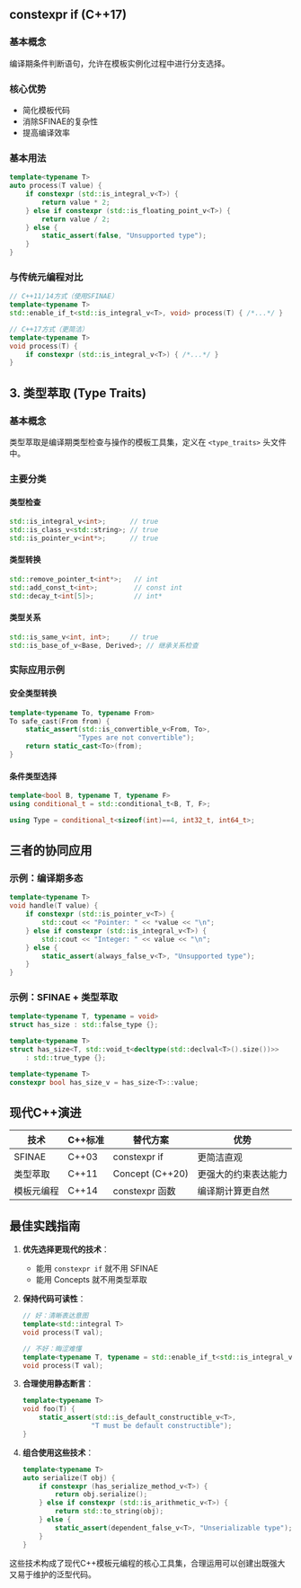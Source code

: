 ## constexpr if (C++17)

### 基本概念
编译期条件判断语句，允许在模板实例化过程中进行分支选择。

### 核心优势
- 简化模板代码
- 消除SFINAE的复杂性
- 提高编译效率

### 基本用法
```cpp
template<typename T>
auto process(T value) {
    if constexpr (std::is_integral_v<T>) {
        return value * 2;
    } else if constexpr (std::is_floating_point_v<T>) {
        return value / 2;
    } else {
        static_assert(false, "Unsupported type");
    }
}
```

### 与传统元编程对比
```cpp
// C++11/14方式（使用SFINAE）
template<typename T>
std::enable_if_t<std::is_integral_v<T>, void> process(T) { /*...*/ }

// C++17方式（更简洁）
template<typename T>
void process(T) {
    if constexpr (std::is_integral_v<T>) { /*...*/ }
}
```

## 3. 类型萃取 (Type Traits)

### 基本概念
类型萃取是编译期类型检查与操作的模板工具集，定义在 `<type_traits>` 头文件中。

### 主要分类

#### 类型检查
```cpp
std::is_integral_v<int>;      // true
std::is_class_v<std::string>; // true
std::is_pointer_v<int*>;      // true
```

#### 类型转换
```cpp
std::remove_pointer_t<int*>;   // int
std::add_const_t<int>;         // const int
std::decay_t<int[5]>;          // int*
```

#### 类型关系
```cpp
std::is_same_v<int, int>;     // true
std::is_base_of_v<Base, Derived>; // 继承关系检查
```

### 实际应用示例

#### 安全类型转换
```cpp
template<typename To, typename From>
To safe_cast(From from) {
    static_assert(std::is_convertible_v<From, To>,
                 "Types are not convertible");
    return static_cast<To>(from);
}
```

#### 条件类型选择
```cpp
template<bool B, typename T, typename F>
using conditional_t = std::conditional_t<B, T, F>;

using Type = conditional_t<sizeof(int)==4, int32_t, int64_t>;
```

## 三者的协同应用

### 示例：编译期多态
```cpp
template<typename T>
void handle(T value) {
    if constexpr (std::is_pointer_v<T>) {
        std::cout << "Pointer: " << *value << "\n";
    } else if constexpr (std::is_integral_v<T>) {
        std::cout << "Integer: " << value << "\n";
    } else {
        static_assert(always_false_v<T>, "Unsupported type");
    }
}
```

### 示例：SFINAE + 类型萃取
```cpp
template<typename T, typename = void>
struct has_size : std::false_type {};

template<typename T>
struct has_size<T, std::void_t<decltype(std::declval<T>().size())>> 
    : std::true_type {};

template<typename T>
constexpr bool has_size_v = has_size<T>::value;
```

## 现代C++演进

| 技术       | C++标准 | 替代方案        | 优势                 |
| ---------- | ------- | --------------- | -------------------- |
| SFINAE     | C++03   | constexpr if    | 更简洁直观           |
| 类型萃取   | C++11   | Concept (C++20) | 更强大的约束表达能力 |
| 模板元编程 | C++14   | constexpr 函数  | 编译期计算更自然     |

## 最佳实践指南

1. **优先选择更现代的技术**：
   - 能用 `constexpr if` 就不用 SFINAE
   - 能用 Concepts 就不用类型萃取

2. **保持代码可读性**：
   ```cpp
   // 好：清晰表达意图
   template<std::integral T>
   void process(T val);
   
   // 不好：晦涩难懂
   template<typename T, typename = std::enable_if_t<std::is_integral_v<T>>>
   void process(T val);
   ```

3. **合理使用静态断言**：
   ```cpp
   template<typename T>
   void foo(T) {
       static_assert(std::is_default_constructible_v<T>,
                    "T must be default constructible");
   }
   ```

4. **组合使用这些技术**：
   ```cpp
   template<typename T>
   auto serialize(T obj) {
       if constexpr (has_serialize_method_v<T>) {
           return obj.serialize();
       } else if constexpr (std::is_arithmetic_v<T>) {
           return std::to_string(obj);
       } else {
           static_assert(dependent_false_v<T>, "Unserializable type");
       }
   }
   ```

这些技术构成了现代C++模板元编程的核心工具集，合理运用可以创建出既强大又易于维护的泛型代码。 